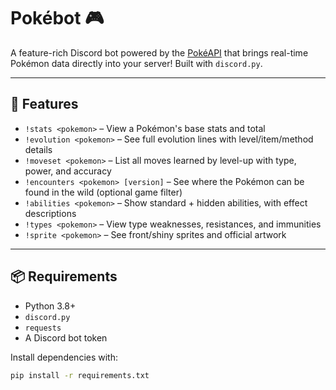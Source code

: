# Pokébot 🎮

A feature-rich Discord bot powered by the [PokéAPI](https://pokeapi.co) that brings real-time Pokémon data directly into your server! Built with `discord.py`.

---

## 🧠 Features

- `!stats <pokemon>` – View a Pokémon's base stats and total
- `!evolution <pokemon>` – See full evolution lines with level/item/method details
- `!moveset <pokemon>` – List all moves learned by level-up with type, power, and accuracy
- `!encounters <pokemon> [version]` – See where the Pokémon can be found in the wild (optional game filter)
- `!abilities <pokemon>` – Show standard + hidden abilities, with effect descriptions
- `!types <pokemon>` – View type weaknesses, resistances, and immunities
- `!sprite <pokemon>` – See front/shiny sprites and official artwork

---

## 📦 Requirements

- Python 3.8+
- `discord.py`
- `requests`
- A Discord bot token

Install dependencies with:

```bash
pip install -r requirements.txt
